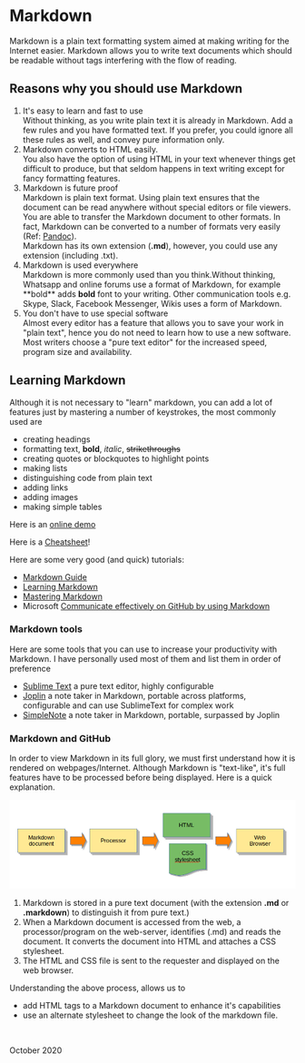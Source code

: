 # Markdown

Markdown is a plain text formatting system aimed at making writing for the Internet easier.  Markdown allows you to write text documents which should be readable without tags interfering with the flow of reading.

## Reasons why you should use Markdown

1. It's easy to learn and fast to use<br>
  Without thinking, as you write plain text it is already in Markdown.  Add a few rules and you have formatted text. If you prefer, you could ignore all these rules as well, and convey pure information only.
2. Markdown converts to HTML easily.<br>
  You also have the option of using HTML in your text whenever things get difficult to produce, but that seldom happens in text writing except for fancy formatting features.
3. Markdown is future proof<br>
  Markdown is plain text format. Using plain text ensures that the document can be read anywhere without special editors or file viewers.  You are able to transfer the Markdown document to other formats.  In fact, Markdown can be converted to a number of formats very easily (Ref: [Pandoc](https://pandoc.org/)).<br>
  Markdown has its own extension (**.md**), however, you could use any extension (including .txt).
4. Markdown is used everywhere<br>
  Markdown is more commonly used than you think.Without thinking, Whatsapp and online forums use a format of Markdown, for example \*\*bold\*\* adds **bold** font to your writing.  Other communication tools e.g. Skype, Slack, Facebook Messenger, Wikis uses a form of Markdown.
5. You don't have to use special software<br>
  Almost every editor has a feature that allows you to save your work in "plain text", hence you do not need to learn how to use a new software. Most writers choose a "pure text editor" for the increased speed, program size and availability.

## Learning Markdown

Although it is not necessary to "learn" markdown, you can add a lot of features just by mastering a number of keystrokes, the most commonly used are

- creating headings
- formatting text, **bold**, *italic*, ~~strikethroughs~~
- creating quotes or blockquotes to highlight points
- making lists
- distinguishing code from plain text
- adding links
- adding images
- making simple tables

Here is an [online demo](https://learnmarkdown.com/)

Here is a [Cheatsheet](worksheets/markdown-cheat-sheet.md)!

Here are some very good (and quick) tutorials:

- [Markdown Guide](https://www.markdownguide.org/)
- [Learning Markdown](https://learnmarkdown.com/)
- [Mastering Markdown](https://guides.github.com/features/mastering-markdown/)
- Microsoft [Communicate effectively on GitHub by using Markdown](https://docs.microsoft.com/en-us/learn/modules/communicate-using-markdown/)

### Markdown tools

Here are some tools that you can use to increase your productivity with Markdown.  I have personally used most of them and list them in order of preference

- [Sublime Text](https://www.sublimetext.com/) a pure text editor, highly configurable
- [Joplin](https://joplinapp.org/) a note taker in Markdown, portable across platforms, configurable and can use SublimeText for complex work
- [SimpleNote](https://simplenote.com/) a note taker in Markdown, portable, surpassed by Joplin

### Markdown and GitHub

In order to view Markdown in its full glory, we must first understand how it is rendered on webpages/Internet.  Although Markdown is "text-like", it's full features have to be processed before being displayed.  Here is a quick explanation.

![Processing Markdown](images/0400_processing_markdown.png)

1. Markdown is stored in a pure text document (with the extension **.md** or **.markdown**) to distinguish it from pure text.)
2. When a Markdown document is accessed from the web, a processor/program on the web-server, identifies (.md) and reads the document.  It converts the document into HTML and attaches a CSS stylesheet.
3. The HTML and CSS file is sent to the requester and displayed on the web browser.

Understanding the above process, allows us to

- add HTML tags to a Markdown document to enhance it's capabilities
- use an alternate stylesheet to change the look of the markdown file.

&nbsp;

October 2020